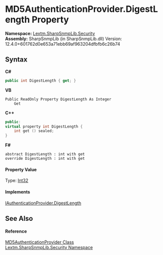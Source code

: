 # MD5AuthenticationProvider.DigestLength Property 
 

**Namespace:**&nbsp;<a href="N_Lextm_SharpSnmpLib_Security">Lextm.SharpSnmpLib.Security</a><br />**Assembly:**&nbsp;SharpSnmpLib (in SharpSnmpLib.dll) Version: 12.4.0+601762d0e653a71ebb69af963204dfbfb6c26b74

## Syntax

**C#**<br />
``` C#
public int DigestLength { get; }
```

**VB**<br />
``` VB
Public ReadOnly Property DigestLength As Integer
	Get
```

**C++**<br />
``` C++
public:
virtual property int DigestLength {
	int get () sealed;
}
```

**F#**<br />
``` F#
abstract DigestLength : int with get
override DigestLength : int with get
```


#### Property Value
Type: <a href="https://docs.microsoft.com/dotnet/api/system.int32" target="_blank" rel="noopener noreferrer">Int32</a>

#### Implements
<a href="P_Lextm_SharpSnmpLib_Security_IAuthenticationProvider_DigestLength">IAuthenticationProvider.DigestLength</a><br />

## See Also


#### Reference
<a href="T_Lextm_SharpSnmpLib_Security_MD5AuthenticationProvider">MD5AuthenticationProvider Class</a><br /><a href="N_Lextm_SharpSnmpLib_Security">Lextm.SharpSnmpLib.Security Namespace</a><br />